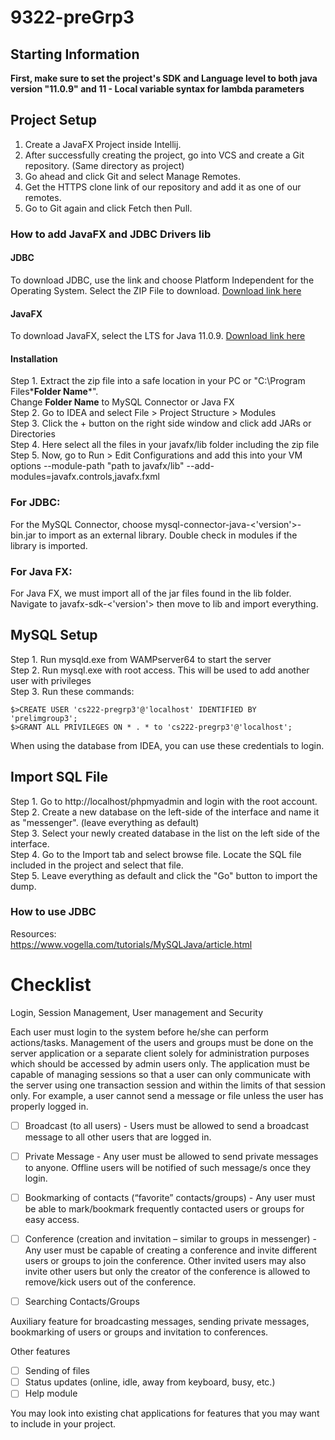 # 9322-preGrp3

## Starting Information
**First, make sure to set the project's SDK and Language level to both java version "11.0.9" and 11 - Local variable syntax for lambda parameters**

## Project Setup
1. Create a JavaFX Project inside Intellij.
2. After successfully creating the project, go into VCS and create a Git repository. (Same directory as project)
3. Go ahead and click Git and select Manage Remotes.
4. Get the HTTPS clone link of our repository and add it as one of our remotes.
5. Go to Git again and click Fetch then Pull.

### How to add JavaFX and JDBC Drivers lib
#### JDBC

To download JDBC, use the link and choose Platform Independent for the Operating System. Select the
ZIP File to download.
[Download link here](https://dev.mysql.com/downloads/connector/j/)

#### JavaFX

To download JavaFX, select the LTS for Java 11.0.9.
[Download link here](https://gluonhq.com/products/javafx/)

#### Installation
Step 1. Extract the zip file into a safe location in your PC or "C:\Program Files\***Folder Name***".<br/>
Change **Folder Name** to MySQL Connector or Java FX<br/>
Step 2. Go to IDEA and select File > Project Structure > Modules<br/>
Step 3. Click the + button on the right side window and click add JARs or Directories<br/>
Step 4. Here select all the files in your javafx/lib folder including the zip file<br/>
Step 5. Now, go to Run > Edit Configurations and add this into your VM options --module-path "path to javafx/lib" --add-modules=javafx.controls,javafx.fxml<br/>

### For JDBC:
For the MySQL Connector, choose mysql-connector-java-<'version'>-bin.jar to import as an external library.
Double check in modules if the library is imported.

### For Java FX:
For Java FX, we must import all of the jar files found in the lib folder. Navigate to javafx-sdk-<'version'>
then move to lib and import everything.

## MySQL Setup

Step 1. Run mysqld.exe from WAMPserver64 to start the server<br/>
Step 2. Run mysql.exe with root access. This will be used to add another user with privileges<br/>
Step 3. Run these commands:
``` mysql
$>CREATE USER 'cs222-pregrp3'@'localhost' IDENTIFIED BY 'prelimgroup3';
$>GRANT ALL PRIVILEGES ON * . * to 'cs222-pregrp3'@'localhost';
```
When using the database from IDEA, you can use these credentials to login.

## Import SQL File
Step 1. Go to http://localhost/phpmyadmin and login with the root account.<br/>
Step 2. Create a new database on the left-side of the interface and name it as "messenger". (leave everything as default)<br/>
Step 3. Select your newly created database in the list on the left side of the interface.<br/>
Step 4. Go to the Import tab and select browse file. Locate the SQL file included in the project and select that file.<br/>
Step 5. Leave everything as default and click the "Go" button to import the dump.

### How to use JDBC
Resources:<br/>
https://www.vogella.com/tutorials/MySQLJava/article.html

# Checklist
Login, Session Management, User management and Security

Each user must login to the system before he/she can perform actions/tasks. Management of the users and groups must be done on the server application or a separate client solely for administration purposes which should be accessed by admin users only. The application must be capable of managing sessions so that a user can only communicate with the server using one transaction session and within the limits of that session only. For example, a user cannot send a message or file unless the user has properly logged in.


- [ ] Broadcast (to all users) - Users must be allowed to send a broadcast message to all other users that are logged in.


- [ ] Private Message - Any user must be allowed to send private messages to anyone. Offline users will be notified of such message/s once they login.


- [ ] Bookmarking of contacts (“favorite” contacts/groups) - Any user must be able to mark/bookmark frequently contacted users or groups for easy access.


- [ ] Conference (creation and invitation – similar to groups in messenger) - Any user must be capable of creating a conference and invite different users or groups to join the conference. Other invited users may also invite other users but only the creator of the conference is allowed to remove/kick users out of the conference.


- [ ] Searching Contacts/Groups

Auxiliary feature for broadcasting messages, sending private messages, bookmarking of
users or groups and invitation to conferences.

Other features<br />
- [ ] Sending of files<br />
- [ ] Status updates (online, idle, away from keyboard, busy, etc.)<br />
- [ ] Help module<br />

You may look into existing chat applications for features that you may want to include in your project.
